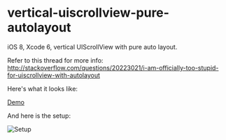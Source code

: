 vertical-uiscrollview-pure-autolayout
=====================================

iOS 8, Xcode 6, vertical UIScrollView with pure auto layout.

Refer to this thread for more info:
http://stackoverflow.com/questions/20223021/i-am-officially-too-stupid-for-uiscrollview-with-autolayout

Here's what it looks like:

[Demo](https://s3.amazonaws.com/f.cl.ly/items/3a3G1Y3P0a2u301f091t/Vertical%20UIScrollView%20with%20pure%20AutoLayout.gif)

And here is the setup:

![Setup](https://s3.amazonaws.com/f.cl.ly/items/2H1X1c030B3Z3g2B3E2W/Vertical%20UIScrollView%20with%20pure%20AutoLayout.png)
